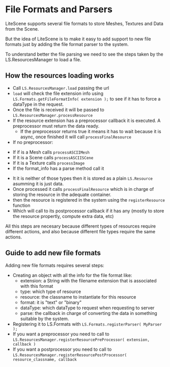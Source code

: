 # File Formats and Parsers #

LiteScene supports several file formats to store Meshes, Textures and Data from the Scene.

But the idea of LiteScene is to make it easy to add support to new file formats just by adding the file format parser to the system.

To understand better the file parsing we need to see the steps taken by the LS.ResourcesManager to load a file.

## How the resources loading works ##

- Call ```LS.ResourcesManager.load``` passing the url
- ```load``` will check the file extension info using ```LS.Formats.getFileFormatInfo( extension );``` to see if it has to force a dataType in the request.
- Once the file is received it will be passed to ```LS.ResourcesManager.processResource```
- If the resource extension has a preprocessor callback it is executed. A preprocessor must return the data ready.
  * If the preprocessor returns true it means it has to wait because it is async, once finished it will call ```processFinalResource```
- If no preprocessor:
 * If if is a Mesh calls ```processASCIIMesh```
 * If it is a Scene calls ```processASCIISCene```
 * If it is a Texture calls ```processImage```
 * If the format_info has a parse method call it
- It it is neither of those types then it is stored as a plain ```LS.Resource``` asumming it is just data.
- Once processed it calls ```processFinalResource``` which is in charge of storing the resource in the adequate container.
- then the resource is registered in the system using the ```registerResource``` function
- Which will call to its postprocessor callback if it has any (mostly to store the resource propertly, compute extra data, etc)

All this steps are necesary because different types of resources require different actions, and also because different file types require the same actions.

## Guide to add new file formats ##

Adding new file formats requires several steps:

- Creating an object with all the info for the file format like:
  * extension: a String with the filename extension that is associated with this format
  * type: which type of resource
  * resource: the classname to instantiate for this resource
  * format: it is "text" or "binary"
  * dataType: which dataType to request when requesting to server
  * parse: the callback in charge of converting the data in something suitable by the system.
- Registering it to LS.Formats with ```LS.Formats.registerParser( MyParser );```
- If you want a preprocessor you need to call to ```LS.ResourcesManager.registerResourcePreProcessor( extension, callback )```
- If you want a postprocessor you need to call to ```LS.ResourcesManager.registerResourcePostProcessor( resource_classname, callback```



